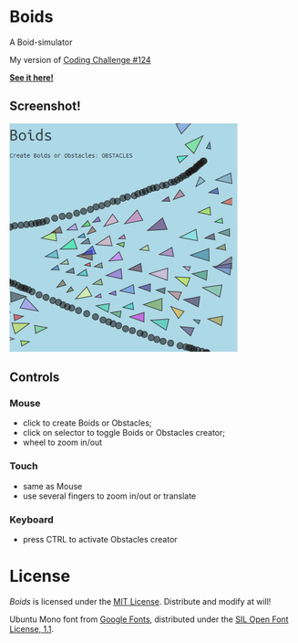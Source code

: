 # Boids
A Boid-simulator

My version of [Coding Challenge #124](https://www.youtube.com/watch?v=mhjuuHl6qHM)

**[See it here!](https://lenaindelaforetmagique.github.io/Boids/)**

## Screenshot!

![Screenshot](screenshot.png)


## Controls
### Mouse
  - click to create Boids or Obstacles;
  - click on selector to toggle Boids or Obstacles creator;
  - wheel to zoom in/out

### Touch
  - same as Mouse
  - use several fingers to zoom in/out or translate

### Keyboard
  - press CTRL to activate Obstacles creator


License
=======

_Boids_ is licensed under the [MIT License](LICENSE). Distribute and modify at will!

Ubuntu Mono font from [Google Fonts](https://fonts.google.com/specimen/Ubuntu+Mono), distributed under the [SIL Open Font License, 1.1](http://scripts.sil.org/cms/scripts/page.php?site_id=nrsi&id=OFL).
